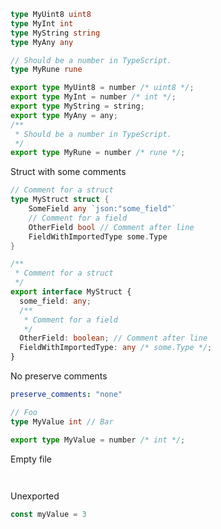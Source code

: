 ```go
type MyUint8 uint8
type MyInt int
type MyString string
type MyAny any

// Should be a number in TypeScript.
type MyRune rune
```

```ts
export type MyUint8 = number /* uint8 */;
export type MyInt = number /* int */;
export type MyString = string;
export type MyAny = any;
/**
 * Should be a number in TypeScript.
 */
export type MyRune = number /* rune */;
```


Struct with some comments
```go
// Comment for a struct
type MyStruct struct {
    SomeField any `json:"some_field"`
    // Comment for a field
    OtherField bool // Comment after line
    FieldWithImportedType some.Type
}
```

```ts
/**
 * Comment for a struct
 */
export interface MyStruct {
  some_field: any;
  /**
   * Comment for a field
   */
  OtherField: boolean; // Comment after line
  FieldWithImportedType: any /* some.Type */;
}
```

No preserve comments
```yaml
preserve_comments: "none"
```

```go
// Foo
type MyValue int // Bar
```

```ts
export type MyValue = number /* int */;
```

Empty file
```go
```

```ts
```

Unexported

```go
const myValue = 3
```

```ts
```